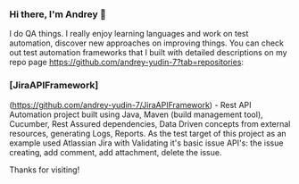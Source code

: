 ### Hi there, I'm Andrey 👋

I do QA things. I really enjoy learning languages and work on test automation, discover new approaches on improving things. You can check out test automation frameworks that I built with detailed descriptions on my repo page https://github.com/andrey-yudin-7?tab=repositories:

<b><h3>[JiraAPIFramework]</b></h3>(https://github.com/andrey-yudin-7/JiraAPIFramework) - Rest API Automation project built using Java, Maven (build management tool), Cucumber, Rest Assured dependencies, Data Driven concepts from external resources, generating Logs, Reports. As the test target of this project as an example used Atlassian Jira with Validating it's basic issue API's: the issue creating, add comment, add attachment, delete the issue.


Thanks for visiting!

<!--
**andrey-yudin-7/andrey-yudin-7** is a ✨ _special_ ✨ repository because its `README.md` (this file) appears on your GitHub profile.

Here are some ideas to get you started:

- 🔭 I’m currently working on ...
- 🌱 I’m currently learning ...
- 👯 I’m looking to collaborate on ...
- 🤔 I’m looking for help with ...
- 💬 Ask me about ...
- 📫 How to reach me: ...
- 😄 Pronouns: ...
- ⚡ Fun fact: ...
-->
